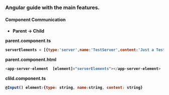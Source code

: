 <h3>Angular guide with the main features.</h3>
<h4>Component Communication<h4>

* Parent -> Child 

parent.component.ts  
```javascript
serverElements = [{type:'server',name:'TestServer',content:'Just a Test!'}];
```

parent.component.html  
```javascript
<app-server-element  [element]="serverElements"></app-server-element>
```

clild.component.ts
```javascript
@Input() element:{type: string, name:string, content: string}
```
